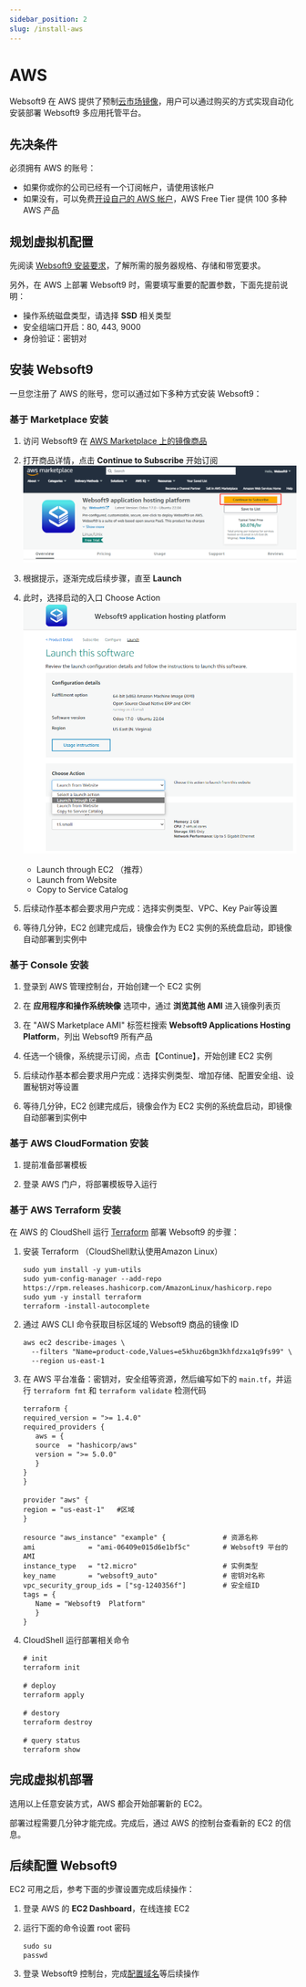 ```yaml
---
sidebar_position: 2
slug: /install-aws
---
```



# AWS

Websoft9 在 AWS 提供了预制[云市场镜像](https://aws.amazon.com/marketplace/pp/prodview-5jziwpvx4puq4)，用户可以通过购买的方式实现自动化安装部署 Websoft9 多应用托管平台。

## 先决条件

必须拥有 AWS 的账号：

- 如果你或你的公司已经有一个订阅帐户，请使用该帐户
- 如果没有，可以免费[开设自己的 AWS 帐户](https://aws.amazon.com/cn/free/)，AWS Free Tier 提供 100 多种 AWS 产品

## 规划虚拟机配置

先阅读 [Websoft9 安装要求](./install-requirements)，了解所需的服务器规格、存储和带宽要求。 

另外，在 AWS 上部署 Websoft9 时，需要填写重要的配置参数，下面先提前说明：

- 操作系统磁盘类型，请选择 **SSD** 相关类型
- 安全组端口开启：80, 443, 9000
- 身份验证：密钥对

## 安装 Websoft9

一旦您注册了 AWS 的账号，您可以通过如下多种方式安装 Websoft9：

### 基于 Marketplace 安装

1. 访问 Websoft9 在 [AWS Marketplace 上的镜像商品](https://aws.amazon.com/marketplace/pp/prodview-5jziwpvx4puq4) 

2. 打开商品详情，点击 **Continue to Subscribe** 开始订阅
   ![开始订阅镜像](./assets/aws-rs-websoft9.png)

3. 根据提示，逐渐完成后续步骤，直至 **Launch** 

4. 此时，选择启动的入口 Choose Action 
   ![开始载入镜像](./assets/aws-imagecreate2-websoft9.png)

   - Launch through EC2 （推荐）
   - Launch from Website
   - Copy to Service Catalog

7. 后续动作基本都会要求用户完成：选择实例类型、VPC、Key Pair等设置

8. 等待几分钟，EC2 创建完成后，镜像会作为 EC2 实例的系统盘启动，即镜像自动部署到实例中

### 基于 Console 安装

1. 登录到 AWS 管理控制台，开始创建一个 EC2 实例

2. 在 **应用程序和操作系统映像** 选项中，通过 **浏览其他 AMI** 进入镜像列表页

3. 在 "AWS Marketplace AMI" 标签栏搜索 **Websoft9 Applications Hosting Platform**，列出 Websoft9 所有产品

3. 任选一个镜像，系统提示订阅，点击【Continue】，开始创建 EC2 实例

5. 后续动作基本都会要求用户完成：选择实例类型、增加存储、配置安全组、设置秘钥对等设置

6. 等待几分钟，EC2 创建完成后，镜像会作为 EC2 实例的系统盘启动，即镜像自动部署到实例中

### 基于 AWS CloudFormation 安装

1. 提前准备部署模板

2. 登录 AWS 门户，将部署模板导入运行

### 基于 AWS Terraform  安装

在 AWS 的 CloudShell 运行 [Terraform](https://developer.hashicorp.com/terraform/tutorials/aws) 部署 Websoft9 的步骤：

1. 安装 Terraform （CloudShell默认使用Amazon Linux）
   ```
   sudo yum install -y yum-utils
   sudo yum-config-manager --add-repo https://rpm.releases.hashicorp.com/AmazonLinux/hashicorp.repo
   sudo yum -y install terraform
   terraform -install-autocomplete
   ```

2. 通过 AWS CLI 命令获取目标区域的 Websoft9 商品的镜像 ID
   ```
   aws ec2 describe-images \
     --filters "Name=product-code,Values=e5khuz6bgm3khfdzxa1q9fs99" \
     --region us-east-1
   ```

3. 在 AWS 平台准备：密钥对，安全组等资源，然后编写如下的 `main.tf`，并运行 `terraform fmt` 和 `terraform validate` 检测代码
   ```
   terraform {
   required_version = ">= 1.4.0"
   required_providers {
      aws = {
      source  = "hashicorp/aws"
      version = ">= 5.0.0"
      }
   }
   }

   provider "aws" {
   region = "us-east-1"   #区域
   }

   resource "aws_instance" "example" {              # 资源名称
   ami             = "ami-06409e015d6e1bf5c"        # Websoft9 平台的AMI
   instance_type   = "t2.micro"                     # 实例类型
   key_name        = "websoft9_auto"                # 密钥对名称
   vpc_security_group_ids = ["sg-1240356f"]         # 安全组ID
   tags = {                                           
      Name = "Websoft9  Platform"
      }
   }

   ```

4. CloudShell 运行部署相关命令
   ```
   # init 
   terraform init

   # deploy
   terraform apply

   # destory
   terraform destroy

   # query status
   terraform show
   ```

## 完成虚拟机部署

选用以上任意安装方式，AWS 都会开始部署新的 EC2。  

部署过程需要几分钟才能完成。完成后，通过 AWS 的控制台查看新的 EC2 的信息。  

## 后续配置 Websoft9

EC2 可用之后，参考下面的步骤设置完成后续操作：

1. 登录 AWS 的 **EC2 Dashboard**，在线连接 EC2

2. 运行下面的命令设置 root 密码
   ```
   sudo su
   passwd
   ```
3. 登录 Websoft9 控制台，完成[配置域名](./domain-set)等后续操作

